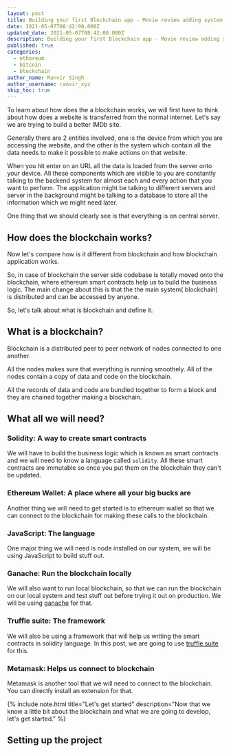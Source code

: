 ```yaml
---
layout: post
title: Building your first Blockchain app - Movie review adding system
date: 2021-05-07T08:42:00.000Z
updated_date: 2021-05-07T08:42:00.000Z
description: Building your first Blockchain app - Movie review adding system using solidity, smart contracts with ethereum
published: true
categories:
  - ethereum
  - bitcoin
  - blockchain
author_name: Ranvir Singh
author_username: ranvir_xyz
skip_toc: true
---
```


To learn about how does the a blockchain works, we will first have to think about how does a website is transferred from the normal internet. Let's say we are trying to build a better IMDb site.

Generally there are 2 entities involved, one is the device from which you are accessing the website, and the other is the system which contain all the data needs to make it possible to make actions on that website.

When you hit enter on an URL all the data is loaded from the server onto your device. All these components which are visible to you are constantly talking to the backend system for almost each and every action that you want to perform. The application might be talking to different servers and server in the background might be talking to a database to store all the information which we might need later.

One thing that we should clearly see is that everything is on central server.

## How does the blockchain works?

Now let's compare how is it different from blockchain and how blockchain application works.

So, in case of blockchain the server side codebase is totally moved onto the blockchain, where ethereum smart contracts help us to build the business logic. The main change about this is that the the main system( blockchain) is distributed and can be accessed by anyone.

So, let's talk about what is blockchain and define it.

## What is a blockchain?

Blockchain is a distributed peer to peer network of nodes connected to one another.

All the nodes makes sure that everything is running smoothely. All of the nodes contain a copy of data and code on the blockchain.

All the records of data and code are bundled together to form a block and they are chained together making a blockchain.

## What all we will need?

### Solidity: A way to create smart contracts

We will have to build the business logic which is known as smart contracts and we will need to know a language called `solidity`. All these smart contracts are immutable so once you put them on the blockchain they can't be updated.

### Ethereum Wallet: A place where all your big bucks are

Another thing we will need to get started is to ethereum wallet so that we can connect to the blockchain for making these calls to the blockchain.

### JavaScript: The language

One major thing we will need is node installed on our system, we will be using JavaScript to build stuff out.

### Ganache: Run the blockchain locally

We will also want to run local blockchain, so that we can run the blockchain on our local system and test stuff out before trying it out on production. We will be using [ganache](https://www.trufflesuite.com/ganache) for that.

### Truffle suite: The framework

We will also be using a framework that will help us writing the smart contracts in solidity language. In this post, we are going to use [truffle suite](https://www.trufflesuite.com/truffle) for this.

### Metamask: Helps us connect to blockchain

Metamask is another tool that we will need to connect to the blockchain. You can directly install an extension for that.

{% include note.html title="Let's get started" description="Now that we know a little bit about the blockchain and what we are going to develop, let's get started." %}

## Setting up the project

